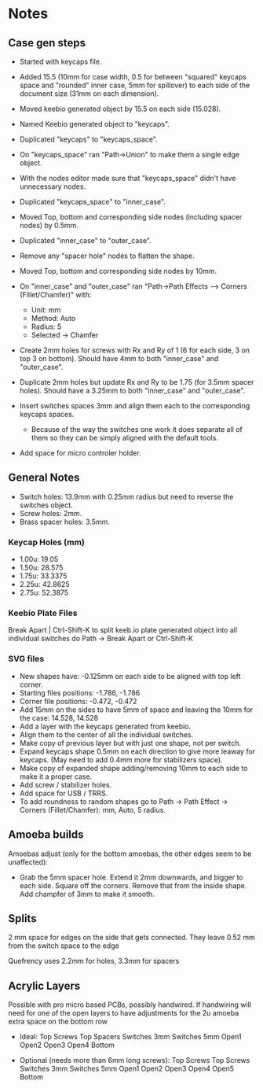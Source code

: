 # Notes

## Case gen steps

- Started with keycaps file.
- Added 15.5 (10mm for case width, 0.5 for between "squared" keycaps space and "rounded" inner case, 5mm for spillover) to each side of the document size (31mm on each dimension).
- Moved keebio generated object by 15.5 on each side (15.028).

- Named Keebio generated object to "keycaps".
- Duplicated "keycaps" to "keycaps_space".
- On "keycaps_space" ran "Path->Union" to make them a single edge object.
- With the nodes editor made sure that "keycaps_space" didn't have unnecessary nodes.

- Duplicated "keycaps_space" to "inner_case".
- Moved Top, bottom and corresponding side nodes (including spacer nodes) by 0.5mm.

- Duplicated "inner_case" to "outer_case".
- Remove any "spacer hole" nodes to flatten the shape.
- Moved Top, bottom and corresponding side nodes by 10mm.


- On "inner_case" and "outer_case" ran "Path->Path Effects --> Corners (Fillet/Chamfer)" with:
    - Unit: mm
    - Method: Auto
    - Radius: 5
    - Selected -> Chamfer

- Create 2mm holes for screws with Rx and Ry of 1 (6 for each side, 3 on top 3 on bottom). Should have 4mm to both "inner_case" and "outer_case".
- Duplicate 2mm holes but update Rx and Ry to be 1.75 (for 3.5mm spacer holes). Should have a 3.25mm to both "inner_case" and "outer_case".

- Insert switches spaces 3mm and align them each to the corresponding keycaps spaces.
    - Because of the way the switches one work it does separate all of them so they can be simply aligned with the default tools.

- Add space for micro controler holder.

## General Notes

* Switch holes: 13.9mm with 0.25mm radius but need to reverse the switches object.
* Screw holes: 2mm.
* Brass spacer holes: 3.5mm.


### Keycap Holes (mm)
* 1.00u: 19.05
* 1.50u: 28.575
* 1.75u: 33.3375
* 2.25u: 42.8625
* 2.75u: 52.3875

### Keebio Plate Files
Break Apart | Ctrl-Shift-K
to split keeb.io plate generated object into all individual switches do Path -> Break Apart or Ctrl-Shift-K

### SVG files
- New shapes have: -0.125mm on each side to be aligned with top left corner.
- Starting files positions: -1.786, -1.786
- Corner file positions: -0.472, -0.472
- Add 15mm on the sides to have 5mm of space and leaving the 10mm for the case: 14.528, 14.528
- Add a layer with the keycaps generated from keebio.
- Align them to the center of all the individual switches.
- Make copy of previous layer but with just one shape, not per switch.
- Expand keycaps shape 0.5mm on each direction to give more leaway for keycaps. (May need to add 0.4mm more for stabilizers space).
- Make copy of expanded shape adding/removing 10mm to each side to make it a proper case.
- Add screw / stabilizer holes.
- Add space for USB / TRRS.
- To add roundness to random shapes go to Path -> Path Effect -> Corners (Fillet/Chamfer): mm, Auto, 5 radius.

## Amoeba builds

Amoebas adjust (only for the bottom amoebas, the other edges seem to be unaffected):
- Grab the 5mm spacer hole. Extend it 2mm downwards, and bigger to each side. Square off the corners. Remove that from the inside shape. Add champfer of 3mm to make it smooth.

## Splits

2 mm space for edges on the side that gets connected. They leave 0.52 mm from the switch space to the edge

Quefrency uses 2.2mm for holes, 3.3mm for spacers

## Acrylic Layers

Possible with pro micro based PCBs, possibly handwired. If handwiring will need for one of the open layers to have adjustments for the 2u amoeba extra space on the bottom row

- Ideal:
Top Screws
Top Spacers
Switches 3mm
Switches 5mm
Open1
Open2
Open3
Open4
Bottom

- Optional (needs more than 6mm long screws):
Top Screws
Top Screws
Switches 3mm
Switches 5mm
Open1
Open2
Open3
Open4
Open5
Bottom